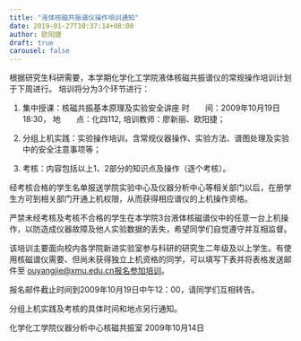 ```yaml
---
title: "液体核磁共振谱仪操作培训通知"
date: 2019-01-27T10:37:14+08:00
author: 欧阳捷
draft: true
carousel: false
---
```


根据研究生科研需要，本学期化学化工学院液体核磁共振谱仪的常规操作培训计划于下周进行。
培训将分为3个环节进行：

1. 集中授课：核磁共振基本原理及实验安全讲座
时　　间：2009年10月19日18:30，
地　　点：化四112,
培训教师：廖新丽、欧阳捷；

2. 分组上机实践：实验操作培训，含常规仪器操作、实验方法、谱图处理及实验中的安全注意事项等；

3. 考核：内容包括以上1、2部分的知识点及操作（逐个考核）。

经考核合格的学生名单报送学院实验中心及仪器分析中心等相关部门以后，在册学生方可到相关部门开通上机权限，从而获得相应谱仪的上机操作资格。

严禁未经考核及考核不合格的学生在本学院3台液体核磁谱仪中的任意一台上机操作，以防造成仪器故障及他人实验数据的丢失，希望同学们自觉遵守并互相监督。

该培训主要面向校内各学院新进实验室参与科研的研究生二年级及以上学生。有使用核磁谱仪需要、但尚未获得独立上机资格的同学，可以填写下表并将表格发送邮件至 ouyangjie@xmu.edu.cn报名参加培训。

报名邮件截止时间到2009年10月19日中午12：00，请同学们互相转告。


分组上机实践及考核的具体时间和地点另行通知。

化学化工学院仪器分析中心核磁共振室
2009年10月14日
